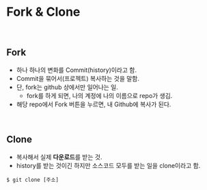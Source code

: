 # Fork & Clone

<br/>

## Fork

- 하나 하나의 변화를 Commit(history)이라고 함.
- Commit을 묶어서(프로젝트) 복사하는 것을 말함.
- 단, fork는 github 상에서만 일어나는 일. 
  - fork를 하게 되면, 나의 계정에 나의 이름으로 repo가 생김.
- 해당 repo에서 Fork 버튼을 누르면, 내 Github에 복사가 된다.

<br/>

## Clone

- 복사해서 실제 **다운로드**를 받는 것.
- history를 받는 것이긴 하지만 소스코드 모두를 받는 일을 clone이라고 함.

````shell
$ git clone [주소]
````

